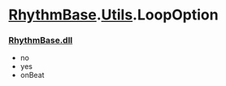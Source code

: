 # [RhythmBase](../namespaces.md).[Utils](../namespace/Utils.md).LoopOption
### [RhythmBase.dll](../assembly/RhythmBase.md)

- no
- yes
- onBeat